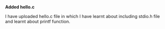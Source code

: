 <b>Added hello.c</b>

I have uploaded hello.c file in which I have learnt about including stdio.h file and learnt about printf function.
